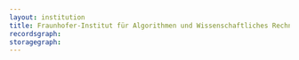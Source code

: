 ```yaml
---
layout: institution
title: Fraunhofer-Institut für Algorithmen und Wissenschaftliches Rechnen
recordsgraph: 
storagegraph: 
---
```

